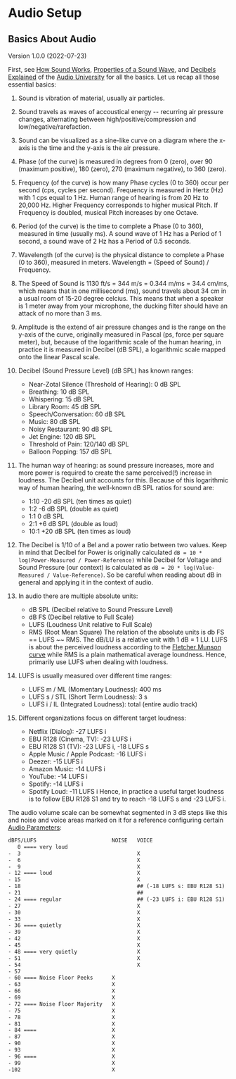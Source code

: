 
Audio Setup
===========

Basics About Audio
------------------

Version 1.0.0 (2022-07-23)

First, see [How Sound Works](https://www.youtube.com/watch?v=mjv7O0KS1ug),
[Properties of a Sound Wave](https://www.youtube.com/watch?v=KUMI9sqD6vc),
and [Decibels Explained](https://www.youtube.com/watch?v=F4r3WI-JXlc)
of the [Audio University](https://www.youtube.com/hashtag/audiouniversity)
for all the basics. Let us recap all those essential basics:

1. Sound is vibration of material, usually air particles.

2. Sound travels as waves of accoustical energy --
   recurring air pressure changes, alternating between
   high/positive/compression and low/negative/rarefaction.

3. Sound can be visualized as a sine-like curve on a diagram where the
   x-axis is the time and the y-axis is the air pressure.

4. Phase (of the curve) is measured in degrees from 0 (zero), over 90
   (maximum positive), 180 (zero), 270 (maximum negative), to 360 (zero).

5. Frequency (of the curve) is how many Phase cycles (0 to 360) occur
   per second (cps, cycles per second). Frequency is measured in Hertz (Hz)
   with 1 cps equal to 1 Hz. Human range of hearing is from 20 Hz to 20,000
   Hz. Higher Frequency corresponds to higher musical Pitch. If Frequency
   is doubled, musical Pitch increases by one Octave.

5. Period (of the curve) is the time to complete a Phase (0 to 360),
   measured in time (usually ms). A sound wave of 1 Hz has a Period of 1
   second, a sound wave of 2 Hz has a Period of 0.5 seconds.

6. Wavelength (of the curve) is the physical distance to complete a
   Phase (0 to 360), measured in meters. Wavelength = (Speed of Sound) /
   Frequency.

7. The Speed of Sound is 1130 ft/s = 344 m/s = 0.344 m/ms = 34.4 cm/ms,
   which means that in one millisecond (ms), sound travels about 34 cm in
   a usual room of 15-20 degree celcius. This means that when a speaker is
   1 meter away from your microphone, the ducking filter should have an
   attack of no more than 3 ms.

8. Amplitude is the extend of air pressure changes and is the range
   on the y-axis of the curve, originally measured in Pascal (ps, force
   per square meter), but, because of the logarithmic scale of the
   human hearing, in practice it is measured in Decibel (dB SPL), a
   logarithmic scale mapped onto the linear Pascal scale.

9. Decibel (Sound Pressure Level) (dB SPL) has known ranges:
    - Near-Zotal Silence (Threshold of Hearing): 0 dB SPL
    - Breathing: 10 dB SPL
    - Whispering: 15 dB SPL
    - Library Room: 45 dB SPL
    - Speech/Conversation: 60 dB SPL
    - Music: 80 dB SPL
    - Noisy Restaurant: 90 dB SPL
    - Jet Engine: 120 dB SPL
    - Threshold of Pain: 120/140 dB SPL
    - Balloon Popping: 157 dB SPL

10. The human way of hearing: as sound pressure increases, more and more
    power is required to create the same perceived(!) increase in loudness.
    The Decibel unit accounts for this.
    Because of this logarithmic way of human hearing, the well-known dB SPL ratios for sound are:
    - 1:10 -20 dB SPL (ten times as quiet)
    - 1:2   -6 dB SPL (double as quiet)
    - 1:1    0 dB SPL
    - 2:1   +6 dB SPL (double as loud)
    - 10:1 +20 dB SPL (ten times as loud)

11. The Decibel is 1/10 of a Bel and a power ratio between two values.
    Keep in mind that Decibel for Power is originally calculated `dB
    = 10 * log(Power-Measured / Power-Reference)` while Decibel for
    Voltage and Sound Pressure (our context) is calculated as `dB = 20 *
    log(Value-Measured / Value-Reference)`. So be careful when reading
    about dB in general and applying it in the context of audio.

12. In audio there are multiple absolute units:
    - dB SPL (Decibel relative to Sound Pressure Level)
    - dB FS  (Decibel relative to Full Scale)
    - LUFS   (Loudness Unit relative to Full Scale)
    - RMS    (Root Mean Square)
    The relation of the absolute units is db FS == LUFS ~~ RMS.
    The dB/LU is a relative unit with 1 dB = 1 LU.
    LUFS is about the perceived loudness according to the [Fletcher
    Munson curve](https://en.wikipedia.org/wiki/Equal-loudness_contour)
    while RMS is a plain mathematical average loundness. Hence,
    primarily use LUFS when dealing with loudness.

13. LUFS is usually measured over different time ranges:
    - LUFS m / ML  (Momentary Loudness): 400 ms
    - LUFS s / STL (Short Term Loudness): 3 s
    - LUFS i / IL  (Integrated Loudness): total (entire audio track)

14. Different organizations focus on different target loudness:
    - Netflix (Dialog): -27 LUFS i
    - EBU R128 (Cinema, TV): -23 LUFS i
    - EBU R128 S1 (TV): -23 LUFS i, -18 LUFS s
    - Apple Music / Apple Podcast: -16 LUFS i
    - Deezer: -15 LUFS i
    - Amazon Music: -14 LUFS i
    - YouTube: -14 LUFS i
    - Spotify: -14 LUFS i
    - Spotify Loud: -11 LUFS i
    Hence, in practice a useful target loudness is to follow EBU R128 S1 and try to reach
    -18 LUFS s and -23 LUFS i.

The audio volume scale can be somewhat segmented in 3 dB steps like this
and noise and voice areas marked on it for a reference configuring
certain [Audio Parameters](audio-params.md):

```txt
dBFS/LUFS                        NOISE   VOICE
   0 ==== very loud
-  3                                     X
-  6                                     X
-  9                                     X
- 12 ==== loud                           X
- 15                                     X
- 18                                     ## (-18 LUFS s: EBU R128 S1)
- 21                                     ##
- 24 ==== regular                        ## (-23 LUFS i: EBU R128 S1)
- 27                                     X
- 30                                     X
- 33                                     X
- 36 ==== quietly                        X
- 39                                     X
- 42                                     X
- 45                                     X
- 48 ==== very quietly                   X
- 51                                     X
- 54                                     X
- 57
- 60 ==== Noise Floor Peeks      X
- 63                             X
- 66                             X
- 69                             X
- 72 ==== Noise Floor Majority   X
- 75                             X
- 78                             X
- 81                             X
- 84 ====                        X
- 87                             X
- 90                             X
- 93                             X
- 96 ====                        X
- 99                             X
-102                             X
```

